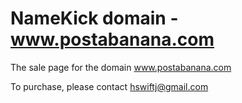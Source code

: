 # NameKick domain - www.postabanana.com
The sale page for the domain www.postabanana.com

To purchase, please contact hswiftj@gmail.com
